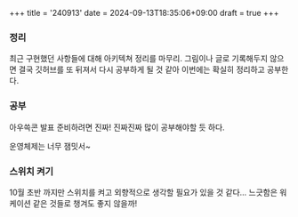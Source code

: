 +++
title = '240913'
date = 2024-09-13T18:35:06+09:00
draft = true
+++

### 정리

최근 구현했던 사항들에 대해 아키텍쳐 정리를 마무리.
그림이나 글로 기록해두지 않으면 결국 깃허브를 또 뒤져서 다시 공부하게 될 것 같아 이번에는 확실히 정리하고 공부한다.

### 공부

아우쓱콘 발표 준비하려면
진짜! 진짜진짜 많이 공부해야할 듯 하다.

운영체제는 너무 잼밋서~

### 스위치 켜기

10월 초반 까지만 스위치를 켜고 외향적으로 생각할 필요가 있을 것 같다...
느긋함은 워케이션 같은 것들로 챙겨도 좋지 않을까!
